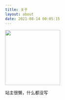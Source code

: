 ```yaml
---
title: 关于
layout: about
date: 2021-08-14 00:05:15
---
```


 <div class="markdown-body">
    <div name="我是墙" id="recent-posts">
  <!-- id=>type  recent-posts=>name    -->
  <div name="我是画框">
    <div name="我是纸">
      <!--这里通过js挂载githubcalendar，也就是画画-->
    </div>
  </div>
</div>


<a target="_blank" rel="noopener external nofollow noreferrer" href="https://github.com/suxss">
  <img height="180em" src="https://github-readme-stats.vercel.app/api/top-langs/?username=suxss&theme=buefy&layout=compact"/>
</a>



站主很懒，什么都没写
